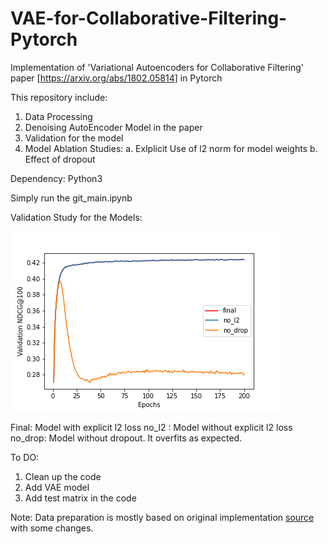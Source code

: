 # VAE-for-Collaborative-Filtering-Pytorch
Implementation of 'Variational Autoencoders for Collaborative Filtering' paper [https://arxiv.org/abs/1802.05814]  in Pytorch

This repository include:
 1. Data Processing
 2. Denoising AutoEncoder Model in the paper
 3. Validation for the model
 4. Model Ablation Studies:
    a. Exlplicit Use of l2 norm for model weights
    b. Effect of dropout
    
Dependency: Python3

Simply run the git_main.ipynb

Validation Study for the Models:

![](images/combine.png)


Final: Model with explicit l2 loss
no_l2 : Model without explicit l2 loss
no_drop: Model without dropout. It overfits as expected.

To DO:
1. Clean up the code
2. Add VAE model
3. Add test matrix in the code

Note: Data preparation is mostly based on original implementation [source](https://github.com/dawenl/vae_cf) with some changes.
